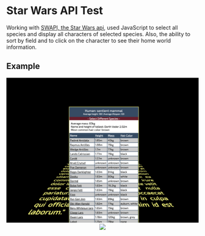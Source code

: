 # Star Wars API Test
Working with [SWAPI, the Star Wars api](https://swapi.co/), used JavaScript to select all species and display all characters of selected species. Also, the ability to sort by field and to click on the character to see their home world information.

## Example
<p align='center'>
  <img src='starwarsapi.jpg'/>
  <img src='met_array.jpg'/>
</p>
